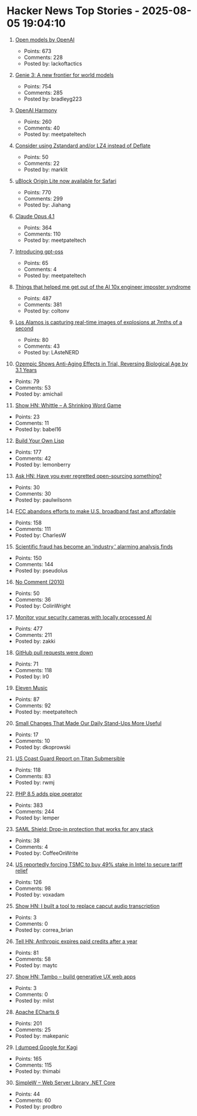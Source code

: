 # Hacker News Top Stories - 2025-08-05 19:04:10

1. [Open models by OpenAI](https://openai.com/open-models/)
   - Points: 673
   - Comments: 228
   - Posted by: lackoftactics

2. [Genie 3: A new frontier for world models](https://deepmind.google/discover/blog/genie-3-a-new-frontier-for-world-models/)
   - Points: 754
   - Comments: 285
   - Posted by: bradleyg223

3. [OpenAI Harmony](https://github.com/openai/harmony)
   - Points: 260
   - Comments: 40
   - Posted by: meetpateltech

4. [Consider using Zstandard and/or LZ4 instead of Deflate](https://github.com/w3c/png/issues/39)
   - Points: 50
   - Comments: 22
   - Posted by: marklit

5. [uBlock Origin Lite now available for Safari](https://apps.apple.com/app/ublock-origin-lite/id6745342698)
   - Points: 770
   - Comments: 299
   - Posted by: Jiahang

6. [Claude Opus 4.1](https://www.anthropic.com/news/claude-opus-4-1)
   - Points: 364
   - Comments: 110
   - Posted by: meetpateltech

7. [Introducing gpt-oss](https://openai.com/index/introducing-gpt-oss/)
   - Points: 65
   - Comments: 4
   - Posted by: meetpateltech

8. [Things that helped me get out of the AI 10x engineer imposter syndrome](https://colton.dev/blog/curing-your-ai-10x-engineer-imposter-syndrome/)
   - Points: 487
   - Comments: 381
   - Posted by: coltonv

9. [Los Alamos is capturing real-time images of explosions at 7mths of a second](https://www.lanl.gov/media/publications/1663/dynamics-of-dynamic-imaging)
   - Points: 80
   - Comments: 43
   - Posted by: LAsteNERD

10. [Ozempic Shows Anti-Aging Effects in Trial, Reversing Biological Age by 3.1 Years](https://trial.medpath.com/news/5c43f09ebb6d0f8e/ozempic-shows-anti-aging-effects-in-first-clinical-trial-reversing-biological-age-by-3-1-years)
   - Points: 79
   - Comments: 53
   - Posted by: amichail

11. [Show HN: Whittle – A Shrinking Word Game](https://playwhittle.com/)
   - Points: 23
   - Comments: 11
   - Posted by: babel16

12. [Build Your Own Lisp](https://www.buildyourownlisp.com/)
   - Points: 177
   - Comments: 42
   - Posted by: lemonberry

13. [Ask HN: Have you ever regretted open-sourcing something?](undefined)
   - Points: 30
   - Comments: 30
   - Posted by: paulwilsonn

14. [FCC abandons efforts to make U.S. broadband fast and affordable](https://www.techdirt.com/2025/08/05/trump-fcc-abandons-efforts-to-make-u-s-broadband-fast-and-affordable/)
   - Points: 158
   - Comments: 111
   - Posted by: CharlesW

15. [Scientific fraud has become an 'industry,' alarming analysis finds](https://www.science.org/content/article/scientific-fraud-has-become-industry-alarming-analysis-finds)
   - Points: 150
   - Comments: 144
   - Posted by: pseudolus

16. [No Comment (2010)](https://prog21.dadgum.com/57.html)
   - Points: 50
   - Comments: 36
   - Posted by: ColinWright

17. [Monitor your security cameras with locally processed AI](https://frigate.video/)
   - Points: 477
   - Comments: 211
   - Posted by: zakki

18. [GitHub pull requests were down](https://www.githubstatus.com/incidents/6swp0zf7lk8h)
   - Points: 71
   - Comments: 118
   - Posted by: lr0

19. [Eleven Music](https://elevenlabs.io/blog/eleven-music-is-here)
   - Points: 87
   - Comments: 92
   - Posted by: meetpateltech

20. [Small Changes That Made Our Daily Stand-Ups More Useful](https://www.progractivity.com/flow/revolutionize-your-daily-stand-ups/)
   - Points: 17
   - Comments: 10
   - Posted by: dkoprowski

21. [US Coast Guard Report on Titan Submersible](https://www.news.uscg.mil/Press-Releases/Article/4265651/coast-guard-marine-board-of-investigation-releases-report-on-titan-submersible/)
   - Points: 118
   - Comments: 83
   - Posted by: rwmj

22. [PHP 8.5 adds pipe operator](https://thephp.foundation/blog/2025/07/11/php-85-adds-pipe-operator/)
   - Points: 383
   - Comments: 244
   - Posted by: lemper

23. [SAML Shield: Drop-in protection that works for any stack](https://samlshield.com/)
   - Points: 38
   - Comments: 4
   - Posted by: CoffeeOnWrite

24. [US reportedly forcing TSMC to buy 49% stake in Intel to secure tariff relief](https://www.notebookcheck.net/Desperate-measures-to-save-Intel-US-reportedly-forcing-TSMC-to-buy-49-stake-in-Intel-to-secure-tariff-relief-for-Taiwan.1079424.0.html)
   - Points: 126
   - Comments: 98
   - Posted by: voxadam

25. [Show HN: I built a tool to replace capcut audio transcription](https://meetcosmos.com/free-audio-transcription/)
   - Points: 3
   - Comments: 0
   - Posted by: correa_brian

26. [Tell HN: Anthropic expires paid credits after a year](undefined)
   - Points: 81
   - Comments: 58
   - Posted by: maytc

27. [Show HN: Tambo – build generative UX web apps](https://github.com/tambo-ai/tambo)
   - Points: 3
   - Comments: 0
   - Posted by: milst

28. [Apache ECharts 6](https://echarts.apache.org/handbook/en/basics/release-note/v6-feature/)
   - Points: 201
   - Comments: 25
   - Posted by: makepanic

29. [I dumped Google for Kagi](https://arstechnica.com/gadgets/2025/08/enough-is-enough-i-dumped-googles-worsening-search-for-kagi/)
   - Points: 165
   - Comments: 115
   - Posted by: thimabi

30. [SimpleW – Web Server Library .NET Core](https://github.com/stratdev3/SimpleW)
   - Points: 44
   - Comments: 60
   - Posted by: prodbro

